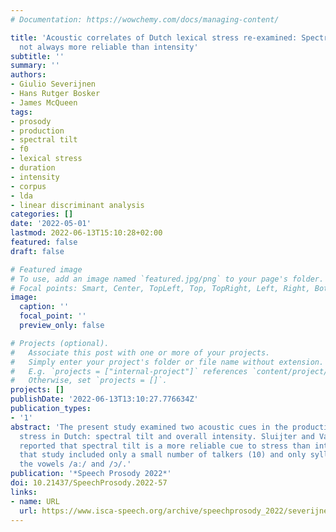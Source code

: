 ```yaml
---
# Documentation: https://wowchemy.com/docs/managing-content/

title: 'Acoustic correlates of Dutch lexical stress re-examined: Spectral tilt is
  not always more reliable than intensity'
subtitle: ''
summary: ''
authors:
- Giulio Severijnen
- Hans Rutger Bosker
- James McQueen
tags:
- prosody
- production
- spectral tilt
- f0
- lexical stress
- duration
- intensity
- corpus
- lda
- linear discriminant analysis
categories: []
date: '2022-05-01'
lastmod: 2022-06-13T15:10:28+02:00
featured: false
draft: false

# Featured image
# To use, add an image named `featured.jpg/png` to your page's folder.
# Focal points: Smart, Center, TopLeft, Top, TopRight, Left, Right, BottomLeft, Bottom, BottomRight.
image:
  caption: ''
  focal_point: ''
  preview_only: false

# Projects (optional).
#   Associate this post with one or more of your projects.
#   Simply enter your project's folder or file name without extension.
#   E.g. `projects = ["internal-project"]` references `content/project/deep-learning/index.md`.
#   Otherwise, set `projects = []`.
projects: []
publishDate: '2022-06-13T13:10:27.776634Z'
publication_types:
- '1'
abstract: 'The present study examined two acoustic cues in the production of lexical
  stress in Dutch: spectral tilt and overall intensity. Sluijter and Van Heuven (1996)
  reported that spectral tilt is a more reliable cue to stress than intensity. However,
  that study included only a small number of talkers (10) and only syllables with
  the vowels /aː/ and /ɔ/.'
publication: '*Speech Prosody 2022*'
doi: 10.21437/SpeechProsody.2022-57
links:
- name: URL
  url: https://www.isca-speech.org/archive/speechprosody_2022/severijnen22_speechprosody.html
---
```

